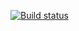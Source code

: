 [![Build status](https://ci.appveyor.com/api/projects/status/5k6fuov2h9da0ah3?svg=true)](https://ci.appveyor.com/project/annamalia3000/js-advanced-diploma)